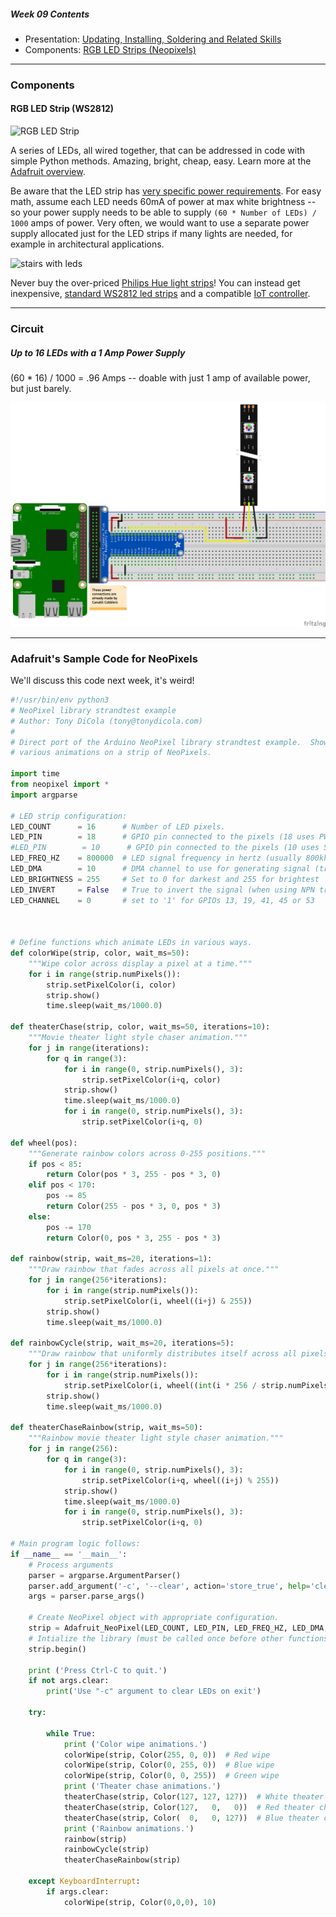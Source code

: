 ##### Week 09 Contents
- Presentation: [Updating, Installing, Soldering and Related Skills](readme.md)
- Components: [RGB LED Strips (Neopixels)](circuits.md)

-----

### Components

#### RGB LED Strip (WS2812)

![RGB LED Strip](https://cdn-shop.adafruit.com/970x728/1507-00.jpg)

A series of LEDs, all wired together, that can be addressed in code with simple Python methods. Amazing, bright, cheap, easy. Learn more at the [Adafruit overview](https://learn.adafruit.com/neopixels-on-raspberry-pi/overview).

Be aware that the LED strip has [very specific power requirements](https://learn.adafruit.com/adafruit-neopixel-uberguide/powering-neopixels). For easy math, assume each LED needs 60mA of power at max white brightness -- so your power supply needs to be able to supply `(60 * Number of LEDs) / 1000` amps of power. Very often, we would want to use a separate power supply allocated just for the LED strips if many lights are needed, for example in architectural applications.

![stairs with leds](https://cdn11.bigcommerce.com/s-43185/product_images/uploaded_images/stairsled.jpg)

Never buy the over-priced [Philips Hue light strips](https://www.amazon.com/Philips-Ambiance-LightStrip-Compatible-Assistant/dp/B0167H33DU)! You can instead get inexpensive, [standard WS2812 led strips](https://www.amazon.com/gp/product/B00VQ0D2TY/ref=ppx_yo_dt_b_asin_title_o00_s00?ie=UTF8&psc=1) and a compatible [IoT controller](https://www.amazon.com/Zigbee-Controller-Compatible-Lightify-Control/dp/B07FTD9H7T/ref=sr_1_1_sspa?keywords=hue+compatible+led+controller&qid=1571767266&s=hi&sr=1-1-spons&psc=1&spLa=ZW5jcnlwdGVkUXVhbGlmaWVyPUEzMFo1R0E1NjRJVVRDJmVuY3J5cHRlZElkPUEwMDIyMzg5MVdJUExTVzE5TEZBQiZlbmNyeXB0ZWRBZElkPUEwMjgwODcyMVQxR05TNEJJVlVIUyZ3aWRnZXROYW1lPXNwX2F0ZiZhY3Rpb249Y2xpY2tSZWRpcmVjdCZkb05vdExvZ0NsaWNrPXRydWU=).

----- 

### Circuit

##### Up to 16 LEDs with a 1 Amp Power Supply

(60 * 16) / 1000 = .96 Amps -- doable with just 1 amp of available power, but just barely.

![RGB LED Strip](neopixel-bb.png)

-----

### Adafruit's Sample Code for NeoPixels

We'll discuss this code next week, it's weird!

```python
#!/usr/bin/env python3
# NeoPixel library strandtest example
# Author: Tony DiCola (tony@tonydicola.com)
#
# Direct port of the Arduino NeoPixel library strandtest example.  Showcases
# various animations on a strip of NeoPixels.

import time
from neopixel import *
import argparse

# LED strip configuration:
LED_COUNT      = 16      # Number of LED pixels.
LED_PIN        = 18      # GPIO pin connected to the pixels (18 uses PWM!).
#LED_PIN        = 10      # GPIO pin connected to the pixels (10 uses SPI /dev/spidev0.0).
LED_FREQ_HZ    = 800000  # LED signal frequency in hertz (usually 800khz)
LED_DMA        = 10      # DMA channel to use for generating signal (try 10)
LED_BRIGHTNESS = 255     # Set to 0 for darkest and 255 for brightest
LED_INVERT     = False   # True to invert the signal (when using NPN transistor level shift)
LED_CHANNEL    = 0       # set to '1' for GPIOs 13, 19, 41, 45 or 53



# Define functions which animate LEDs in various ways.
def colorWipe(strip, color, wait_ms=50):
    """Wipe color across display a pixel at a time."""
    for i in range(strip.numPixels()):
        strip.setPixelColor(i, color)
        strip.show()
        time.sleep(wait_ms/1000.0)

def theaterChase(strip, color, wait_ms=50, iterations=10):
    """Movie theater light style chaser animation."""
    for j in range(iterations):
        for q in range(3):
            for i in range(0, strip.numPixels(), 3):
                strip.setPixelColor(i+q, color)
            strip.show()
            time.sleep(wait_ms/1000.0)
            for i in range(0, strip.numPixels(), 3):
                strip.setPixelColor(i+q, 0)

def wheel(pos):
    """Generate rainbow colors across 0-255 positions."""
    if pos < 85:
        return Color(pos * 3, 255 - pos * 3, 0)
    elif pos < 170:
        pos -= 85
        return Color(255 - pos * 3, 0, pos * 3)
    else:
        pos -= 170
        return Color(0, pos * 3, 255 - pos * 3)

def rainbow(strip, wait_ms=20, iterations=1):
    """Draw rainbow that fades across all pixels at once."""
    for j in range(256*iterations):
        for i in range(strip.numPixels()):
            strip.setPixelColor(i, wheel((i+j) & 255))
        strip.show()
        time.sleep(wait_ms/1000.0)

def rainbowCycle(strip, wait_ms=20, iterations=5):
    """Draw rainbow that uniformly distributes itself across all pixels."""
    for j in range(256*iterations):
        for i in range(strip.numPixels()):
            strip.setPixelColor(i, wheel((int(i * 256 / strip.numPixels()) + j) & 255))
        strip.show()
        time.sleep(wait_ms/1000.0)

def theaterChaseRainbow(strip, wait_ms=50):
    """Rainbow movie theater light style chaser animation."""
    for j in range(256):
        for q in range(3):
            for i in range(0, strip.numPixels(), 3):
                strip.setPixelColor(i+q, wheel((i+j) % 255))
            strip.show()
            time.sleep(wait_ms/1000.0)
            for i in range(0, strip.numPixels(), 3):
                strip.setPixelColor(i+q, 0)

# Main program logic follows:
if __name__ == '__main__':
    # Process arguments
    parser = argparse.ArgumentParser()
    parser.add_argument('-c', '--clear', action='store_true', help='clear the display on exit')
    args = parser.parse_args()

    # Create NeoPixel object with appropriate configuration.
    strip = Adafruit_NeoPixel(LED_COUNT, LED_PIN, LED_FREQ_HZ, LED_DMA, LED_INVERT, LED_BRIGHTNESS, LED_CHANNEL)
    # Intialize the library (must be called once before other functions).
    strip.begin()

    print ('Press Ctrl-C to quit.')
    if not args.clear:
        print('Use "-c" argument to clear LEDs on exit')

    try:

        while True:
            print ('Color wipe animations.')
            colorWipe(strip, Color(255, 0, 0))  # Red wipe
            colorWipe(strip, Color(0, 255, 0))  # Blue wipe
            colorWipe(strip, Color(0, 0, 255))  # Green wipe
            print ('Theater chase animations.')
            theaterChase(strip, Color(127, 127, 127))  # White theater chase
            theaterChase(strip, Color(127,   0,   0))  # Red theater chase
            theaterChase(strip, Color(  0,   0, 127))  # Blue theater chase
            print ('Rainbow animations.')
            rainbow(strip)
            rainbowCycle(strip)
            theaterChaseRainbow(strip)

    except KeyboardInterrupt:
        if args.clear:
            colorWipe(strip, Color(0,0,0), 10)
 ```
